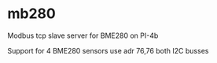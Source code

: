 # mb280
Modbus tcp slave server for BME280 on PI-4b


Support for 4 BME280 sensors use adr 76,76 both I2C busses

